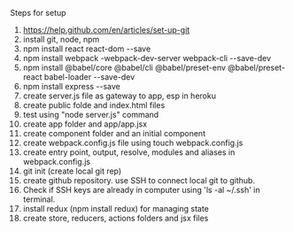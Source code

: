 Steps for setup
1. https://help.github.com/en/articles/set-up-git
2. install git, node, npm
3. npm install react react-dom --save
4. npm install webpack -webpack-dev-server webpack-cli --save-dev
5. npm install @babel/core @babel/cli @babel/preset-env @babel/preset-react babel-loader --save-dev
6. npm install express --save
7. create server.js file as gateway to app, esp in heroku
8. create public folde and index.html files
9. test using "node server.js" command
10. create app folder and app/app.jsx
11. create component folder and an initial component
12. create webpack.config.js file using touch webpack.config.js
13. create entry point, output, resolve, modules and aliases in webpack.config.js
14. git init (create local git rep)
15. create github repository. use SSH to connect local git to github. 
16. Check if SSH keys are already in computer using 'ls -al ~/.ssh' in terminal.
17. install redux (npm install redux) for managing state
18. create store, reducers, actions folders and jsx files


